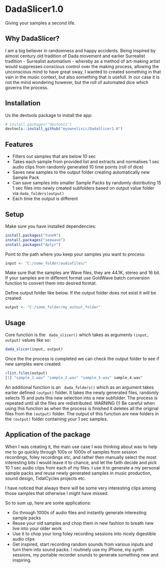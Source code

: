 # DadaSlicer1.0
Giving your samples a second life.

## Why DadaSlicer?

I am a big believer in randomness and happy accidents. Being inspired by almost century old tradition of Dada movement and earlier Surrealist tradition - Surrealist automatism -  whereby as a method of art-making artist would suppresses conscious control over the making process, allowing the unconscious mind to have great sway, I wanted to created something in that vain in the music context, but also something that is usefull. In our case it is not the mind wondering however, but the roll of automated dice which governs the process. 

## Installation

Us the devtools package to install the app:
```r
# install.packages("devtools")
devtools::install_github("myownelixir/DadaSlicer1.0")
```

## Features
* Filters out samples that are below 10 sec
* Takes each sample from provided list and extracts and normalises 1 sec audio clips from randomly generated 10 time points (roll of dice)
* Saves new samples to the output folder creating automatically new Sample Pack
* Can save samples into smaller Sample Packs by randomly distributing 15 1 sec files into newly created subfolders based on output value folder via ```
dada_folders(output) ```
* Each time the output is different

## Setup
Make sure you have installed dependencies:
```r
install.packages("tuneR")
install.packages("seewave")
install.packages("dplyr")
```
Point to the path where you keep your samples you want to process:

```r
input <- "C:/some_folder/audiofiles/"
```
Make sure that the samples are Wave files, they are 44.1K, stereo and 16 bit. If your samples are in different format use GoldWave batch conversion function to convert them into desired format. 

Define output folder like below. If the output folder does not exist it will be created. 

```r
output <- "C:/some_folder/my_outout_folder"
```
## Usage

Core function is the ``` dada_slicer()``` which takes as arguments ```(input, output)``` values like so:
```r 
dada_slicer(input, output)
```
Once the the process is completed we can check the output folder to see if new samples were created:
```r 
>list.files(output)
[1] "sample_1.wav" "sample_2.wav" "sample_3.wav" sample_4.wav"
```
An additional function is an ``` dada_folders()``` which as an argument takes  earlier defined ```(output)``` folder. It takes the newly generated files, randomly selects 15 and puts this new selection into a new subfolder. The process is repeated until all the files are redistributed. WARNING (!) Be careful when using this function as when the process is finished it deletes all the original files from the ```(output)``` folder.
The output of this function are new folders in the ```(output)``` folder containing your 1 sec samples.

## Application of the package

When I was creating it, the main use case I was thinking about was to help me to go quickly through 100s or 1000s of samples from session recordings, foley recordings etc, and rather then manually select the most interesting bits I would leave it to chance, and let the faith decide and pick 10 1 sec audio clips from each of my files. I use it to generate a my personal sample packs and reuse newly generated samples in music production, sound design, TidalCycles projects etc.  

I have noticed that always there will be some very interesting clips among those samples that otherwise I might have missed. 

So to sum up, here are some applications:
* Go through 1000s of audio files and instantly generate interesting sample packs
* Reuse your old samples and chop them in new fashion to breath new live into your older work
* Use it to chop your long foley recording sessions into nicely digestible audio clips
* Get inspired, start recording random sounds from various inputs and turn them into sound packs. I routinely use my iPhone, my synth sessions, my portable recorder sounds to generate something new and inspiring.

